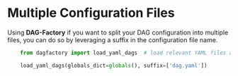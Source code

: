 # Multiple Configuration Files

Using **DAG-Factory** if you want to split your DAG configuration into multiple files, you can do so by leveraging a suffix in the configuration file name.

```python
    from dagfactory import load_yaml_dags  # load relevant YAML files as airflow DAGs

    load_yaml_dags(globals_dict=globals(), suffix=['dag.yaml'])
```
